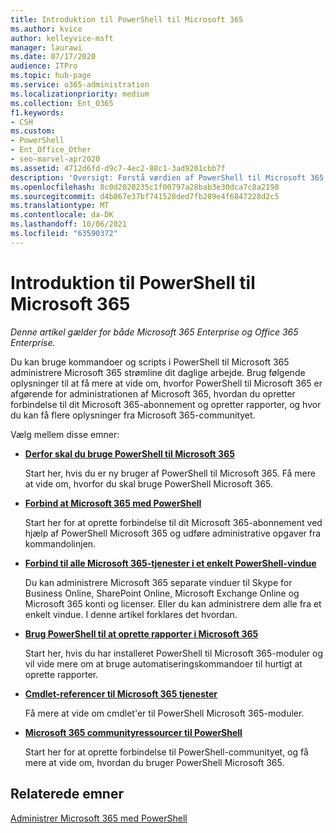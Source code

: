 ```yaml
---
title: Introduktion til PowerShell til Microsoft 365
ms.author: kvice
author: kelleyvice-msft
manager: laurawi
ms.date: 07/17/2020
audience: ITPro
ms.topic: hub-page
ms.service: o365-administration
ms.localizationpriority: medium
ms.collection: Ent_O365
f1.keywords:
- CSH
ms.custom:
- PowerShell
- Ent_Office_Other
- seo-marvel-apr2020
ms.assetid: 4712d6fd-d9c7-4ec2-88c1-3ad9201cbb7f
description: 'Oversigt: Forstå værdien af PowerShell til Microsoft 365, hvordan du får forbindelse til din Microsoft 365-lejer, og hvor du kan få hjælp.'
ms.openlocfilehash: 8c0d2020235c1f00797a28bab3e30dca7c8a2198
ms.sourcegitcommit: d4b867e37bf741528ded7fb289e4f6847228d2c5
ms.translationtype: MT
ms.contentlocale: da-DK
ms.lasthandoff: 10/06/2021
ms.locfileid: "63590372"
---
```

# <a name="get-started-with-powershell-for-microsoft-365"></a>Introduktion til PowerShell til Microsoft 365

*Denne artikel gælder for både Microsoft 365 Enterprise og Office 365 Enterprise.*

Du kan bruge kommandoer og scripts i PowerShell til Microsoft 365 administrere Microsoft 365 strømline dit daglige arbejde. Brug følgende oplysninger til at få mere at vide om, hvorfor PowerShell til Microsoft 365 er afgørende for administrationen af Microsoft 365, hvordan du opretter forbindelse til dit Microsoft 365-abonnement og opretter rapporter, og hvor du kan få flere oplysninger fra Microsoft 365-communityet.
  
Vælg mellem disse emner:
  
- [**Derfor skal du bruge PowerShell til Microsoft 365**](why-you-need-to-use-microsoft-365-powershell.md)
    
    Start her, hvis du er ny bruger af PowerShell til Microsoft 365. Få mere at vide om, hvorfor du skal bruge PowerShell Microsoft 365.
    
- [**Forbind at Microsoft 365 med PowerShell**](connect-to-microsoft-365-powershell.md)
    
    Start her for at oprette forbindelse til dit Microsoft 365-abonnement ved hjælp af PowerShell Microsoft 365 og udføre administrative opgaver fra kommandolinjen.
    
- [**Forbind til alle Microsoft 365-tjenester i et enkelt PowerShell-vindue**](connect-to-all-microsoft-365-services-in-a-single-windows-powershell-window.md)
    
    Du kan administrere Microsoft 365 separate vinduer til Skype for Business Online, SharePoint Online, Microsoft Exchange Online og Microsoft 365 konti og licenser. Eller du kan administrere dem alle fra et enkelt vindue. I denne artikel forklares det hvordan.
    
- [**Brug PowerShell til at oprette rapporter i Microsoft 365**](use-windows-powershell-to-create-reports-in-microsoft-365.md)
    
    Start her, hvis du har installeret PowerShell til Microsoft 365-moduler og vil vide mere om at bruge automatiseringskommandoer til hurtigt at oprette rapporter.
    
- [**Cmdlet-referencer til Microsoft 365 tjenester**](cmdlet-references-for-microsoft-365-services.md)
    
    Få mere at vide om cmdlet'er til PowerShell Microsoft 365-moduler.
    
- [**Microsoft 365 communityressourcer til PowerShell**](microsoft-365-powershell-community-resources.md)
    
    Start her for at oprette forbindelse til PowerShell-communityet, og få mere at vide om, hvordan du bruger PowerShell Microsoft 365.
    
## <a name="related-topics"></a>Relaterede emner

[Administrer Microsoft 365 med PowerShell](manage-microsoft-365-with-microsoft-365-powershell.md)
